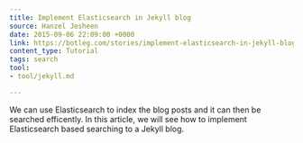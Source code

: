 ```yaml
---
title: Implement Elasticsearch in Jekyll blog
source: Hanzel Jesheen
date: 2015-09-06 22:09:00 +0000
link: https://botleg.com/stories/implement-elasticsearch-in-jekyll-blog/
content_type: Tutorial
tags: search
tool:
- tool/jekyll.md

---
```

We can use Elasticsearch to index the blog posts and it can then be searched efficently. In this article, we will see how to implement Elasticsearch based searching to a Jekyll blog.





